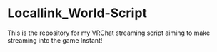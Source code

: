 # Locallink_World-Script
This is the repository for my VRChat streaming script aiming to make streaming into the game Instant!
